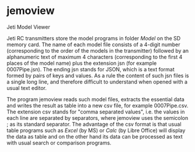 # jemoview
Jeti Model Viewer

Jeti RC transmitters store the model programs in folder _Model_ on the SD memory card. 
The name of each model file consists of a 4-digit number (corresponding to the order of the models in the
transmitter) followed by an alphanumeric text of maximum 4 characters (corresponding to the first 4
places of the model name) plus the extension jsn (for example 0007Pipe.jsn).
The ending jsn stands for JSON, which is a text format formed by pairs of keys and values. As a rule the content of such jsn files is a single long line, and therefore difficult to understand when opened with a usual text editor.

The program jemoview reads such model files, extracts the essential data and writes
the result as table into a new csv file, for example 0007Pipe.csv. The extension csv stands for "comma
separated values", i.e. the values in each line are separated by separators, where jemoview
uses the semicolon ; as its standard separator. The advantage of the csv format is that 
usual table programs such as _Excel_ (by MS) or _Calc_ (by Libre Office) will display the data as table
and on the other hand its data can be processed as text with usual search or comparison programs.
